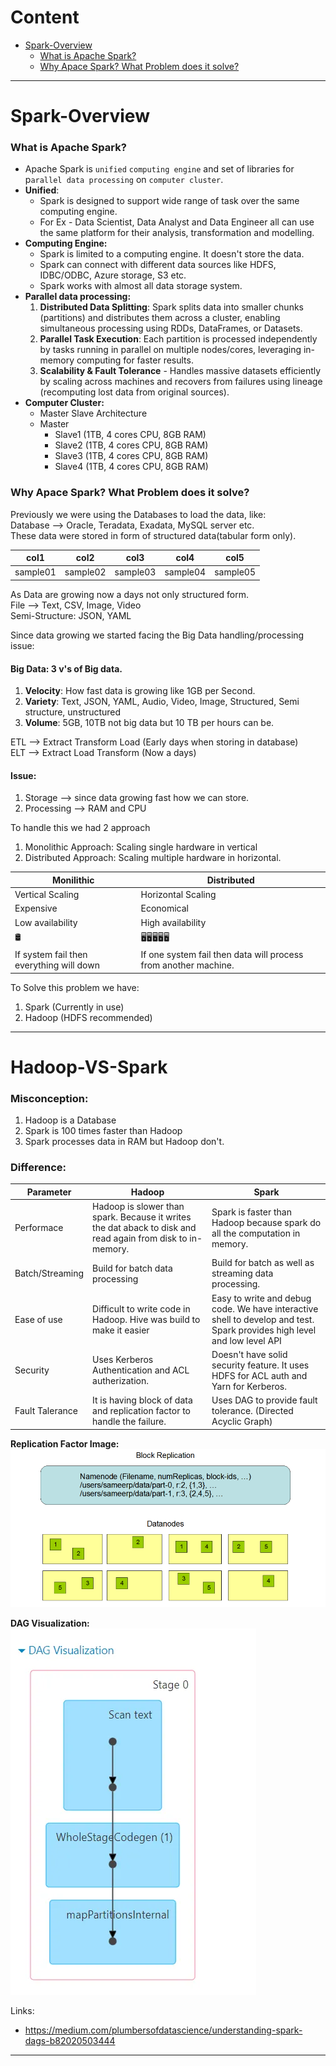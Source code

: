 # Content
- [Spark-Overview](#Spark-Overview)
	- [What is Apache Spark?](#What%20is%20Apache%20Spark?)
	- [Why Apace Spark? What Problem does it solve?](#Why%20Apace%20Spark?%20What%20Problem%20does%20it%20solve?)

---

# Spark-Overview
### What is Apache Spark?
- Apache Spark is `unified` `computing engine` and set of libraries for p`arallel data processing` on `computer cluster`.
- **Unified**: 
	- Spark is designed to support wide range of task over the same computing engine.
	- For Ex - Data Scientist, Data Analyst and Data Engineer all can use the same platform for their analysis, transformation and modelling.
- **Computing Engine:**
	- Spark is limited to a computing engine. It doesn't store the data.
	- Spark can connect with different data sources like HDFS, IDBC/ODBC, Azure storage, S3 etc.
	- Spark works with almost all data storage system.
- **Parallel data processing:**
	1. **Distributed Data Splitting**: Spark splits data into smaller chunks (partitions) and distributes them across a cluster, enabling simultaneous processing using RDDs, DataFrames, or Datasets.
	2. **Parallel Task Execution**: Each partition is processed independently by tasks running in parallel on multiple nodes/cores, leveraging in-memory computing for faster results.
	3. **Scalability & Fault Tolerance** - Handles massive datasets efficiently by scaling across machines and recovers from failures using lineage (recomputing lost data from original sources).
- **Computer Cluster:**
	- Master Slave Architecture
	- Master
		- Slave1 (1TB, 4 cores CPU, 8GB RAM)
		- Slave2 (1TB, 4 cores CPU, 8GB RAM)
		- Slave3 (1TB, 4 cores CPU, 8GB RAM)
		- Slave4 (1TB, 4 cores CPU, 8GB RAM)

### Why Apace Spark? What Problem does it solve?
Previously we were using the Databases to load the data, like:   
Database --> Oracle, Teradata, Exadata, MySQL server etc.   
These data were stored in form of structured data(tabular form only).   

| col1     | col2     | col3     | col4     | col5     |
| -------- | -------- | -------- | -------- | -------- |
| sample01 | sample02 | sample03 | sample04 | sample05 |

As Data are growing now a days not only structured form.  
File --> Text, CSV, Image, Video   
Semi-Structure: JSON, YAML  

Since data growing we started facing the Big Data handling/processing issue:   

#### **Big Data:** 3 v's of Big data.   
1. **Velocity**: How fast data is growing like 1GB per Second.
2. **Variety**: Text, JSON, YAML, Audio, Video, Image, Structured, Semi structure, unstructured
3. **Volume**: 5GB, 10TB not big data but 10 TB per hours can be.


ETL --> Extract Transform Load (Early days when storing in database)   
ELT --> Extract Load Transform (Now a days)   

#### Issue: 
1. Storage --> since data growing fast how we can store.
2. Processing --> RAM and CPU   

To handle this we had 2 approach
1. Monolithic Approach: Scaling single hardware in vertical
2. Distributed Approach: Scaling multiple hardware in horizontal.


| Monilithic                               | Distributed                                                     |
| ---------------------------------------- | --------------------------------------------------------------- |
| Vertical Scaling                         | Horizontal Scaling                                              |
| Expensive                                | Economical                                                      |
| Low availability                         | High availability                                               |
| 🛢                                       | 🖥🖥🖥🖥🖥                                                      |
| If system fail then everything will down | If one system fail then data will process from another machine. |

To Solve this problem we have:
1. Spark (Currently in use)
2. Hadoop (HDFS recommended)

-------

# Hadoop-VS-Spark
### Misconception:
1. Hadoop is a Database
2. Spark is 100 times faster than Hadoop
3. Spark processes data in RAM but Hadoop don't.

### Difference:

| Parameter       | Hadoop                                                                                                      | Spark                                                                                                                    |
| --------------- | ----------------------------------------------------------------------------------------------------------- | ------------------------------------------------------------------------------------------------------------------------ |
| Performace      | Hadoop is slower than spark. Because it writes the dat aback to disk and read again from disk to in-memory. | Spark is faster than Hadoop because spark do all the computation in memory.                                              |
| Batch/Streaming | Build for batch data processing                                                                             | Build for batch as well as streaming data processing.                                                                    |
| Ease of use     | Difficult to write code in Hadoop. Hive was build to make it easier                                         | Easy to write and debug code. We have interactive shell to develop and test. Spark provides high level and low level API |
| Security        | Uses Kerberos Authentication and ACL autherization.                                                         | Doesn't have solid security feature. It uses HDFS for ACL auth and Yarn for Kerberos.                                    |
| Fault Talerance | It is having block of data and replication factor to handle the failure.                                    | Uses DAG to provide fault tolerance. (Directed Acyclic Graph)                                                            |

**Replication Factor Image:**
![](resource/Pasted%20image%2020250216013127.png)  

**DAG Visualization:**
![](resource/Pasted%20image%2020250216013617.png)  

Links:
- https://medium.com/plumbersofdatascience/understanding-spark-dags-b82020503444

-----

